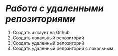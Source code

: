 # ***Работа с удаленными репозиториями***

1. Создать аккаунт на Github
1. Создать локальный репозиторий
3. Создать удаленный репозиторий
4. Создать удаленный репозиторий с локальным
